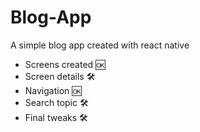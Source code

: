 # Blog-App

A simple blog app created with react native

- Screens created 🆗
- Screen details 🛠️
- Navigation 🆗
- Search topic 🛠️
- Final tweaks 🛠️
